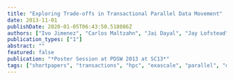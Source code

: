 ```yaml
---
title: "Exploring Trade-offs in Transactional Parallel Data Movement"
date: 2013-11-01
publishDate: 2020-01-05T06:43:50.518086Z
authors: ["Ivo Jimenez", "Carlos Maltzahn", "Jai Dayal", "Jay Lofstead"]
publication_types: ["1"]
abstract: ""
featured: false
publication: "*Poster Session at PDSW 2013 at SC13*"
tags: ["shortpapers", "transactions", "hpc", "exascale", "parallel", "datamanagement"]
---
```


